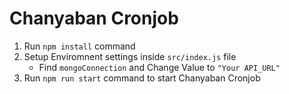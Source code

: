 # Chanyaban Cronjob

1. Run `npm install` command
2. Setup Enviromnent settings inside `src/index.js` file
    - Find `mongoConnection` and Change Value to `"Your API_URL"`
4. Run `npm run start` command to start Chanyaban Cronjob
